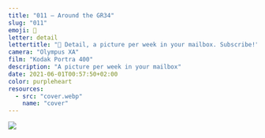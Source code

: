 ```yaml
---
title: "011 — Around the GR34"
slug: "011"
emoji: 👀
letter: detail
lettertitle: "👀 Detail, a picture per week in your mailbox. Subscribe!"
camera: "Olympus XA"
film: "Kodak Portra 400"
description: "A picture per week in your mailbox"
date: 2021-06-01T00:57:50+02:00
color: purpleheart
resources:
  - src: "cover.webp"
    name: "cover"
---
```

![](cover)
